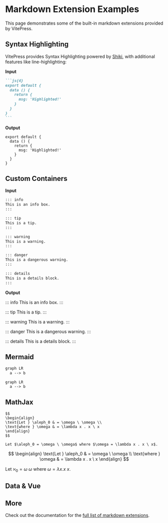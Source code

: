 <script setup>
import { data } from '/csv.data.js'
</script>

# Markdown Extension Examples

This page demonstrates some of the built-in markdown extensions provided by VitePress.

## Syntax Highlighting

VitePress provides Syntax Highlighting powered by [Shiki](https://github.com/shikijs/shiki), with additional features like line-highlighting:

**Input**

````md
```js{4}
export default {
  data () {
    return {
      msg: 'Highlighted!'
    }
  }
}
```
````

**Output**

```js{4}
export default {
  data () {
    return {
      msg: 'Highlighted!'
    }
  }
}
```

## Custom Containers

**Input**

```md
::: info
This is an info box.
:::

::: tip
This is a tip.
:::

::: warning
This is a warning.
:::

::: danger
This is a dangerous warning.
:::

::: details
This is a details block.
:::
```

**Output**

::: info
This is an info box.
:::

::: tip
This is a tip.
:::

::: warning
This is a warning.
:::

::: danger
This is a dangerous warning.
:::

::: details
This is a details block.
:::

## Mermaid

```mmd
graph LR
  a --> b
```

```mermaid
graph LR
  a --> b
```

## MathJax

```
$$
\begin{align}
\text{Let } \aleph_0 & = \omega \ \omega \\
\text{where } \omega & = \lambda x . x \ x
\end{align}
$$

Let $\aleph_0 = \omega \ \omega$ where $\omega = \lambda x . x \ x$.
```

$$
\begin{align}
\text{Let } \aleph_0 & = \omega \ \omega \\
\text{where } \omega & = \lambda x . x \ x
\end{align}
$$

Let $\aleph_0 = \omega \ \omega$ where $\omega = \lambda x . x \ x$.

## Data & Vue

<template v-for="(csv, index) in data">
  <h3>CSV {{ index + 1 }}</h3>
  <table>
    <tr>
      <th v-for="(value, key) in csv[0]">{{ key }}</th>
    </tr>
    <tr v-for="(row) in csv">
      <td v-for="(value) in row">{{ value }}</td>
    </tr>
  </table>
</template>

## More

Check out the documentation for the [full list of markdown extensions](https://vitepress.dev/guide/markdown).

